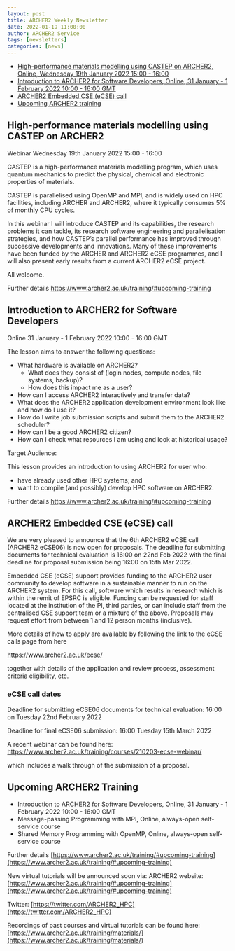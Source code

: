 ```yaml
---
layout: post
title: ARCHER2 Weekly Newsletter
date: 2022-01-19 11:00:00
author: ARCHER2 Service
tags: [newsletters] 
categories: [news]
---
```



- [High-performance materials modelling using CASTEP on ARCHER2, Online, Wednesday 19th January 2022 15:00 - 16:00](#high-performance-materials-modelling-using-castep-on-archer2)
- [Introduction to ARCHER2 for Software Developers, Online, 31 January - 1 February 2022 10:00 - 16:00 GMT](#introduction-to-archer2-for-software-developers) 
- [ARCHER2 Embedded CSE (eCSE) call](#archer2-embedded-cse-ecse-call)
- [Upcoming ARCHER2 training](#upcoming-archer2-training) 


## High-performance materials modelling using CASTEP on ARCHER2

Webinar Wednesday 19th January 2022 15:00 - 16:00

CASTEP is a high-performance materials modelling program, which uses quantum mechanics to predict the physical, chemical and electronic properties of materials.

CASTEP is parallelised using OpenMP and MPI, and is widely used on HPC facilities, including ARCHER and ARCHER2, where it typically consumes 5% of monthly CPU cycles.

In this webinar I will introduce CASTEP and its capabilities, the research problems it can tackle, its research software engineering and parallelisation strategies, and how CASTEP’s parallel performance has improved through successive developments and innovations. Many of these improvements have been funded by the ARCHER and ARCHER2 eCSE programmes, and I will also present early results from a current ARCHER2 eCSE project.

All welcome.

Further details <https://www.archer2.ac.uk/training/#upcoming-training>

 
## Introduction to ARCHER2 for Software Developers

Online 	31 January - 1 February 2022 10:00 - 16:00 GMT 
 
The lesson aims to answer the following questions:

 -  What hardware is available on ARCHER2?
    -  What does they consist of (login nodes, compute nodes, file systems, backup)?
    -  How does this impact me as a user?
 -  How can I access ARCHER2 interactively and transfer data?
 -  What does the ARCHER2 application development environment look like and how do I use it?
 -  How do I write job submission scripts and submit them to the ARCHER2 scheduler?
 -  How can I be a good ARCHER2 citizen?
 -  How can I check what resources I am using and look at historical usage?

Target Audience:

This lesson provides an introduction to using ARCHER2 for user who:

 -  have already used other HPC systems; and
 -  want to compile (and possibly) develop HPC software on ARCHER2.

Further details <https://www.archer2.ac.uk/training/#upcoming-training>


## ARCHER2 Embedded CSE (eCSE) call

We are very pleased to announce that the 6th ARCHER2 eCSE call (ARCHER2 eCSE06) is now open for proposals. The deadline for submitting documents for technical evaluation is 16:00 on 22nd Feb 2022 with the final deadline for proposal submission being 16:00 on 15th Mar 2022.

Embedded CSE (eCSE) support provides funding to the ARCHER2 user community to develop software in a sustainable manner to run on the ARCHER2 system. For this call, software which results in research which is within the remit of EPSRC is eligible. Funding can be requested for staff located at the institution of the PI, third parties, or can include staff from the centralised CSE support team or a mixture of the above. Proposals may request effort from between 1 and 12 person months (inclusive).

More details of how to apply are available by following the link to the eCSE calls page from here

<https://www.archer2.ac.uk/ecse/>

together with details of the application and review process, assessment criteria eligibility, etc.


### eCSE call dates

Deadline for submitting eCSE06 documents for technical evaluation: 16:00 on Tuesday 22nd February 2022

Deadline for final eCSE06 submission: 16:00 Tuesday 15th March 2022

A recent webinar can be found here:
<https://www.archer2.ac.uk/training/courses/210203-ecse-webinar/>

which includes a walk through of the submission of a proposal.


## Upcoming ARCHER2 Training

- Introduction to ARCHER2 for Software Developers, Online, 31 January - 1 February 2022 10:00 - 16:00 GMT 
- Message-passing Programming with MPI, Online, always-open self-service course
- Shared Memory Programming with OpenMP, Online, always-open self-service course


Further details [https://www.archer2.ac.uk/training/#upcoming-training](https://www.archer2.ac.uk/training/#upcoming-training)

New virtual tutorials will be announced soon via: ARCHER2 website: [https://www.archer2.ac.uk/training/#upcoming-training](https://www.archer2.ac.uk/training/#upcoming-training)

Twitter: [https://twitter.com/ARCHER2_HPC](https://twitter.com/ARCHER2_HPC)

Recordings of past courses and virtual tutorials can be found here: [https://www.archer2.ac.uk/training/materials/](https://www.archer2.ac.uk/training/materials/)
